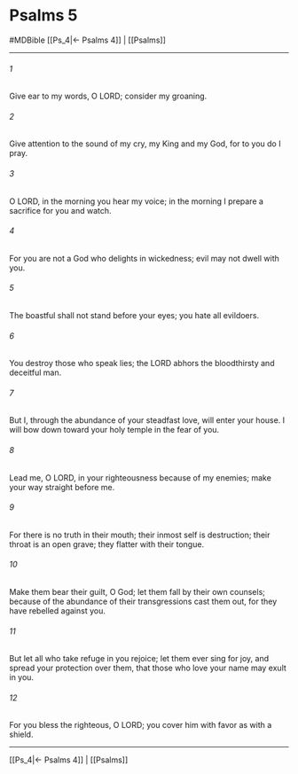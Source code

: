 # Psalms 5
#MDBible
[[Ps_4|← Psalms 4]] | [[Psalms]]

***

###### 1 

Give ear to my words, O LORD; consider my groaning. 

###### 2 

Give attention to the sound of my cry, my King and my God, for to you do I pray. 

###### 3 

O LORD, in the morning you hear my voice; in the morning I prepare a sacrifice for you and watch. 

###### 4 

For you are not a God who delights in wickedness; evil may not dwell with you. 

###### 5 

The boastful shall not stand before your eyes; you hate all evildoers. 

###### 6 

You destroy those who speak lies; the LORD abhors the bloodthirsty and deceitful man. 

###### 7 

But I, through the abundance of your steadfast love, will enter your house. I will bow down toward your holy temple in the fear of you. 

###### 8 

Lead me, O LORD, in your righteousness because of my enemies; make your way straight before me. 

###### 9 

For there is no truth in their mouth; their inmost self is destruction; their throat is an open grave; they flatter with their tongue. 

###### 10 

Make them bear their guilt, O God; let them fall by their own counsels; because of the abundance of their transgressions cast them out, for they have rebelled against you. 

###### 11 

But let all who take refuge in you rejoice; let them ever sing for joy, and spread your protection over them, that those who love your name may exult in you. 

###### 12 

For you bless the righteous, O LORD; you cover him with favor as with a shield. 

***

[[Ps_4|← Psalms 4]] | [[Psalms]]
